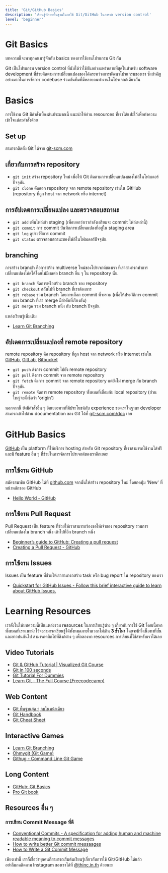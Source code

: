 ```yaml
---
title: 'Git/GitHub Basics'
description: 'เรียนรู้ทักษะพื้นฐานในกาใช้ Git/GitHub ในการทำ version control'
level: 'beginner'
---
```


# Git Basics

บทความนี้จะพาทุกคนมารู้จักกับ basics ของการใช้งานโปรแกรม Git กัน

Git เป็นโปรแกรม version control ที่นับได้ว่าใช้กันอย่างแพร่หลายที่่สุดในสำหรับ software development ที่ช่วยติดตามการเปลี่ยนแปลงของโค้ดระหว่างการพัฒนาโปรแกรมของเรา ซึ่งสำคัญอย่างมากในการจัดการ codebase ร่วมกันทีมที่มีหลายคนทำงานในโปรเจกต์เดียวกัน

# Basics

การใช้งาน Git มีคำสั่งเบื้องต้นประมาณนี้ แนะนำให้อ่าน resources ที่เราได้แปะไว้เพื่อทำความเข้าใจแต่ละคำสั่งด้วย

## Set up

สามารถติดตั้ง Git ได้จาก [git-scm.com](https://git-scm.com/)

## เกี่ยวกับการสร้าง repository

-   `git init` สร้าง repository ใหม่ เพื่อให้ Git ติดตามการเปลี่ยนแปลงของไฟล์ในโฟลเดอร์ปัจจุบัน
-   `git clone` คัดลอก repository จาก remote repository เช่นใน GitHub (repository ที่ถูก host จาก network หรือ internet)

## การอัปเดตการเปลี่ยนแปลง และตรวจสอบสถานะ

-   `git add` เพิ่มไฟล์เข้า staging (เพื่อบอกว่าเรากำลังเตรียมจะ commit ไฟล์เหล่านี้)
-   `git commit` การ commit บันทึกการเปลี่ยนแปลงที่อยู่ใน staging area
-   `git log` ดูประวัติการ commit
-   `git status` ตรวจสอบสถานะของไฟล์ในโฟลเดอร์ปัจจุบัน

## branching

การสร้าง branch คือการสร้าง multiverse ใหม่ของโปรเจกต์ของเรา ที่เราสามารถทำการเปลี่ยนแปลงโค้ดได้โดยไม่มีผลต่อ branch อื่น ๆ ใน repository นั้น

-   `git branch` จัดการหรือสร้าง branch ของ repository
-   `git checkout` สลับไปที่ branch ที่เราต้องการ
-   `git rebase` รวม branch โดยการเลือก commit ที่จะรวม (เพื่อให้ประวัติการ commit ของ branch ที่เรา merge มีลำดับที่เรียงกัน)
-   `git merge` รวม branch หนึ่ง กับ branch ปัจจุบัน

แหล่งเรียนรู้เพิ่มเติม

-   [Learn Git Branching](https://learngitbranching.js.org/)

## อัปเดตการเปลี่ยนแปลงที่ remote repository

remote repository คือ repository ที่ถูก host จาก network หรือ internet เช่นใน [GitHub](https://github.com/), [GitLab](https://about.gitlab.com/), [Bitbucket](https://bitbucket.org/product/)

-   `git push` ส่งการ commit ไปยัง remote repository
-   `git pull` ดึงการ commit จาก remote repository
-   `git fetch` ดึงการ commit จาก remote repository แต่ยังไม่ merge กับ branch ปัจจุบัน
-   `git remote` จัดการ remote repository ทั้งหมดที่เชื่อมกับ local repository (ส่วนใหญ่จะตั้งชื่อว่า 'origin')

นอกจากนี้ ยังมีคำสั่งอื่น ๆ อีกเยอะมากที่มีประโยชน์กับ experience ของเราในฐานะ developer สามารถเข้าไปอ่าน documentation ของ Git ได้ที่ [git-scm.com/doc](https://git-scm.com/doc) เลย

# GitHub Basics

[GitHub](https://github.com) เป็น platform ที่ให้บริการ hosting สำหรับ Git repository ที่เราสามารถใช้งานได้ฟรี และมี feature อื่น ๆ ที่ช่วยในการจัดการโปรเจกต์ของเราอีกเยอะ

## การใช้งาน GitHub

สมัครสมาชิก GitHub ได้ที่ [github.com](https://github.com) จากนั้นให้สร้าง repository ใหม่ โดยกดปุ่ม 'New' ที่หน้าหลักของ GitHub

-   [Hello World - GitHub](https://docs.github.com/en/get-started/start-your-journey/hello-world)

## การใช้งาน Pull Request

Pull Request เป็น feature ที่ช่วยให้เราสามารถร้องขอให้เจ้าของ repository รวมการเปลี่ยนแปลงใน branch หนึ่ง เข้าไปที่อีก branch หนึ่ง

-   [Beginner’s guide to GitHub: Creating a pull request](https://github.blog/developer-skills/github/beginners-guide-to-github-creating-a-pull-request/)
-   [Creating a Pull Request - GitHub](https://docs.github.com/en/pull-requests/collaborating-with-pull-requests/proposing-changes-to-your-work-with-pull-requests/creating-a-pull-request)

## การใช้งาน Issues

Issues เป็น feature ที่ช่วยให้เราสามารถสร้าง task หรือ bug report ใน repository ของเรา

-   [Quickstart for GitHub Issues - Follow this brief interactive guide to learn about GitHub Issues.](https://docs.github.com/en/issues/tracking-your-work-with-issues/configuring-issues/quickstart)

# Learning Resources

เราตั้งในให้บทความนี้เป็นแหล่งรวม resources ในการเรียนรู้ต่าง ๆ เกี่ยวกับการใช้ Git โดยเนื้อหาทั้งหมดที่เราแนะนำไว้จะสามารถเรียนรู้ได้ทั้งหมดภายในเวลาไม่เกิน **3 ชั่วโมง** โดยจะมีทั้งเนื้อหาที่สั้นและยาวปนกันไป สามารถคลิกไปที่ลิงก์ต่าง ๆ เพื่อลองหา resources การเรียนที่ใช่สำหรับเราได้เลย

## Video Tutorials

-   [Git & GitHub Tutorial | Visualized Git Course](https://www.youtube.com/watch?v=S7XpTAnSDL4)
-   [Git in 100 seconds](https://www.youtube.com/watch?v=hwP7WQkmECE)
-   [Git Tutorial For Dummies](https://www.youtube.com/watch?v=mJ-qvsxPHpY)
-   [Learn Git - The Full Course [Freecodecamp]](https://www.youtube.com/watch?v=zTjRZNkhiEU)

## Web Content

-   [Git พื้นฐานสุด ๆ จบในหน้าเดียว](https://www.borntodev.com/2020/03/30/git-%E0%B8%9E%E0%B8%B7%E0%B9%89%E0%B8%99%E0%B8%90%E0%B8%B2%E0%B8%99%E0%B8%AA%E0%B8%B8%E0%B8%94%E0%B9%86/)
-   [Git Handbook](https://guides.github.com/introduction/git-handbook/)
-   [Git Cheat Sheet](https://education.github.com/git-cheat-sheet-education.pdf)

## Interactive Games

-   [Learn Git Branching](https://learngitbranching.js.org/)
-   [Ohmygit (Git Game)](https://ohmygit.org/)
-   [Githug - Command Line Git Game](https://github.com/Gazler/githug)

## Long Content

-   [GitHub: Git Basics](https://docs.github.com/en/get-started/git-basics)
-   [Pro Git book](https://git-scm.com/book/en/v2)

## Resources อื่น ๆ

### การเขียน Commit Message ที่ดี

-   [Conventional Commits - A specification for adding human and machine readable meaning to commit messages](https://www.conventionalcommits.org/en/v1.0.0/)
-   [How to write better Git commit messaages](https://www.freecodecamp.org/news/how-to-write-better-git-commit-messages/)
-   [How to Write a Git Commit Message](https://chris.beams.io/posts/git-commit/)

เพียงเท่านี้ เราก็เชื่อว่าทุกคนก็สามารถเริ่มต้นเรียนรู้เกี่ยวกับการใช้ Git/GitHub ได้แล้ว<br />อย่าลืมกดติดตาม Instagram ของเราได้ที่ [@thinc.in.th](https://instagram.com/thinc.in.th) ด้วยนะะ
